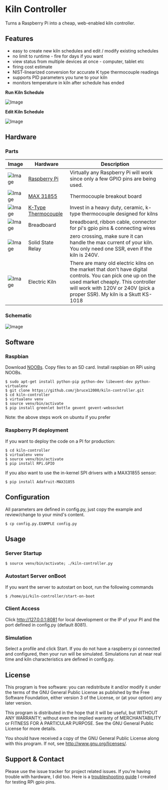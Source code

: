 Kiln Controller
==========

Turns a Raspberry Pi into a cheap, web-enabled kiln controller.

## Features

  * easy to create new kiln schedules and edit / modify existing schedules
  * no limit to runtime - fire for days if you want
  * view status from multiple devices at once - computer, tablet etc
  * firing cost estimate
  * NIST-linearized conversion for accurate K type thermocouple readings
  * supports PID parameters you tune to your kiln
  * monitors temperature in kiln after schedule has ended

**Run Kiln Schedule**

![Image](https://github.com/jbruce12000/kiln-controller/blob/master/public/assets/images/kiln-running.png)

**Edit Kiln Schedule**

![Image](https://github.com/jbruce12000/kiln-controller/blob/master/public/assets/images/kiln-schedule.png)

## Hardware

### Parts

| Image | Hardware | Description |
| ------| -------- | ----------- |
| ![Image](https://github.com/jbruce12000/kiln-controller/blob/master/public/assets/images/rpi.png) | [Raspberry Pi](https://www.adafruit.com/category/105) | Virtually any Raspberry Pi will work since only a few GPIO pins are being used. |
| ![Image](https://github.com/jbruce12000/kiln-controller/blob/master/public/assets/images/max31855.png) | [MAX 31855](https://www.adafruit.com/product/269) | Thermocouple breakout board |
| ![Image](https://github.com/jbruce12000/kiln-controller/blob/master/public/assets/images/k-type-thermocouple.png) | [K-Type Thermocouple](https://www.auberins.com/index.php?main_page=product_info&cPath=20_3&products_id=39) | Invest in a heavy duty, ceramic, k-type thermocouple designed for kilns |
| ![Image](https://github.com/jbruce12000/kiln-controller/blob/master/public/assets/images/breadboard.png) | Breadboard | breadboard, ribbon cable, connector for pi's gpio pins & connecting wires |
| ![Image](https://github.com/jbruce12000/kiln-controller/blob/master/public/assets/images/ssr.png) | Solid State Relay | zero crossing, make sure it can handle the max current of your kiln. You only need one SSR, even if the kiln is 240V. |
| ![Image](https://github.com/jbruce12000/kiln-controller/blob/master/public/assets/images/ks-1018.png) | Electric Kiln | There are many old electric kilns on the market that don't have digital controls. You can pick one up on the used market cheaply.  This controller will work with 120V or 240V (pick a proper SSR). My kiln is a Skutt KS-1018 |

### Schematic

![Image](https://github.com/jbruce12000/kiln-controller/blob/master/public/assets/images/schematic.png)

## Software 

### Raspbian

Download [NOOBs](https://www.raspberrypi.org/downloads/noobs/). Copy files to an SD card. Install raspbian on RPi using NOOBs.

    $ sudo apt-get install python-pip python-dev libevent-dev python-virtualenv
    $ git clone https://github.com/jbruce12000/kiln-controller.git
    $ cd kiln-controller
    $ virtualenv venv
    $ source venv/bin/activate
    $ pip install greenlet bottle gevent gevent-websocket

Note: the above steps work on ubuntu if you prefer

### Raspberry PI deployment

If you want to deploy the code on a PI for production:

    $ cd kiln-controller
    $ virtualenv venv
    $ source venv/bin/activate
    $ pip install RPi.GPIO

If you also want to use the in-kernel SPI drivers with a MAX31855 sensor:

    $ pip install Adafruit-MAX31855

## Configuration

All parameters are defined in config.py, just copy the example and review/change to your mind's content.

    $ cp config.py.EXAMPLE config.py

## Usage

### Server Startup

    $ source venv/bin/activate; ./kiln-controller.py

### Autostart Server onBoot
If you want the server to autostart on boot, run the following commands

    $ /home/pi/kiln-controller/start-on-boot

### Client Access

Click http://127.0.0.1:8081 for local development or the IP
of your PI and the port defined in config.py (default 8081).

### Simulation

Select a profile and click Start. If you do not have a raspberry pi connected
and configured, then your run will be simulated.  Simulations run at near real
time and kiln characteristics are defined in config.py.

## License

This program is free software: you can redistribute it and/or modify
it under the terms of the GNU General Public License as published by
the Free Software Foundation, either version 3 of the License, or
(at your option) any later version.

This program is distributed in the hope that it will be useful,
but WITHOUT ANY WARRANTY; without even the implied warranty of
MERCHANTABILITY or FITNESS FOR A PARTICULAR PURPOSE.  See the
GNU General Public License for more details.

You should have received a copy of the GNU General Public License
along with this program.  If not, see <http://www.gnu.org/licenses/>.

## Support & Contact

Please use the issue tracker for project related issues.
If you're having trouble with hardware, I did too.  Here is a [troubleshooting guide](https://github.com/jbruce12000/kiln-controller/blob/master/troubleshooting.md) I created for testing RPi gpio pins.
